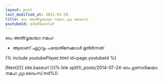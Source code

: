 ```yaml
---
layout: post
last_modified_at: 2021-03-29
title: ഓം അതിവൃദ്ധയാ നമഹ ൧൧ ടൈംസ്
youtubeId: a3uVVwzxlwY
---
```

 
 
 ഓം അതിവൃദ്ധയാ നമഹ 
 
 -  ആരാണ് ഏറ്റവും പഴയതിനേക്കാൾ മുതിർന്നത് 
 
  
 
  
 
 
 
 
 
 


{% include youtubePlayer.html id=page.youtubeId %}
 
[Next]({{ site.baseurl }}{% link  split1/_posts/2014-07-24-ഓം ഗുണാദികയാ നമഹ ൧൧ ടൈംസ്.md%})
 

